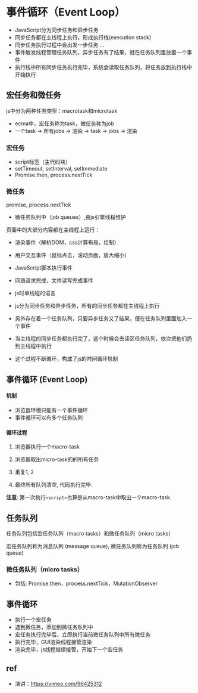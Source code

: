 # 事件循环（Event Loop）

- JavaScript分为同步任务和异步任务
- 同步任务都在主线程上执行，形成执行栈(execution stack)
- 同步任务执行过程中会出发一步任务
...
- 事件触发线程管理任务队列，异步任务有了结果，就在任务队列里放置一个事件
- 执行栈中所有同步任务执行完毕，系统会读取任务队列，将任务放到执行栈中开始执行

## 宏任务和微任务

js中分为两种任务类型：macrotask和microtask

- ecma中，宏任务称为task，微任务称为job
- 一个task -> 所有jobs -> 渲染 -> task -> jobs -> 渲染

### 宏任务

- script标签（主代码块）
- setTimeout, setInterval, setImmediate
- Promise.then, process.nextTick

### 微任务

promise, process.nextTick

- 微任务队列中（job queues）,由js引擎线程维护

页面中的大部分内容都在主线程上运行：

- 渲染事件（解析DOM，css计算布局，绘制）
- 用户交互事件（鼠标点击，滚动页面，放大缩小）
- JavaScript脚本执行事件
- 网络请求完成，文件读写完成事件

- js时单线程的语言
- js分为同步任务和异步任务，所有的同步任务都在主线程上执行
- 另外存在着一个任务队列，只要异步任务又了结果，便在任务队列里面加入一个事件
- 当主线程的同步任务都执行完了，这个时候会去读区任务队列，依次把他们扔到主线程中执行
- 这个过程不断循环，构成了js的时间循环机制

## 事件循环 (Event Loop)

#### 机制

- 浏览器环境只能有一个事件循环
- 事件循环可以有多个任务队列

#### 循环过程

1. 浏览器执行一个macro-task

2. 浏览器取出micro-task的的所有任务
3. 重复1, 2
4. 最终所有队列清空, 代码执行完毕.

**注意**: 第一次执行`<script>`也算是从macro-task中取出一个macro-task.

## 任务队列

任务队列包括宏任务队列（macro tasks）和微任务队列（micro tasks）

宏任务队列称为消息队列 (message queue), 微任务队列称为任务队列 (job queue)

### 微任务队列（micro tasks）

- 包括: Promise.then，process.nextTick，MutationObserver

## 事件循环

- 执行一个宏任务
- 遇到微任务，添加到微任务队列中
- 宏任务执行完毕后，立即执行当前微任务队列中所有微任务
- 执行完毕，GUI渲染线程接管渲染
- 渲染完毕，js线程继续接管，开始下一个宏任务

## ref

- 演讲：https://vimeo.com/96425312
